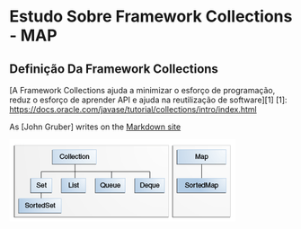 # Estudo Sobre Framework Collections - MAP
## Definição Da Framework Collections  
[A Framework Collections ajuda a minimizar o esforço de programação, reduz o esforço de aprender API e ajuda na reutilização de software][1]
[1]: <https://docs.oracle.com/javase/tutorial/collections/intro/index.html> 

As [John Gruber] writes on the [Markdown site][df1]

[df1]: <http://daringfireball.net/projects/markdown/>
  

![image](https://github.com/Henrique194/DevJava/blob/main/Collections/colls-coreInterfaces.gif)
